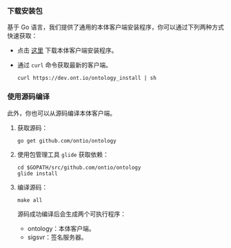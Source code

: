 
### 下载安装包

基于 Go 语言，我们提供了通用的本体客户端安装程序，你可以通过下列两种方式快速获取：
- 点击 [这里](https://github.com/ontio/ontology/releases) 下载本体客户端安装程序。
- 通过 `curl` 命令获取最新的客户端。

  ```shell
  curl https://dev.ont.io/ontology_install | sh
  ```

### 使用源码编译

此外，你也可以从源码编译本体客户端。

1. 获取源码：

   ```shell
   go get github.com/ontio/ontology
   ```

2. 使用包管理工具 `glide` 获取依赖：

   ```shell
   cd $GOPATH/src/github.com/ontio/ontology
   glide install
   ```

3. 编译源码：

   ```shell
   make all
   ```
   源码成功编译后会生成两个可执行程序：

   - ontology：本体客户端。
   - sigsvr：签名服务器。

